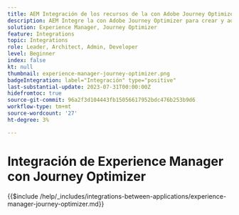 ```yaml
---
title: AEM Integración de los recursos de la con Adobe Journey Optimizer
description: AEM Integre la con Adobe Journey Optimizer para crear y administrar recorridos de cliente.
solution: Experience Manager, Journey Optimizer
feature: Integrations
topic: Integrations
role: Leader, Architect, Admin, Developer
level: Beginner
index: false
kt: null
thumbnail: experience-manager-journey-optimizer.png
badgeIntegration: label="Integración" type="positive"
last-substantial-update: 2023-07-31T00:00:00Z
hidefromtoc: true
source-git-commit: 96a2f3d104443fb15056617952bdc476b253b9d6
workflow-type: tm+mt
source-wordcount: '27'
ht-degree: 3%

---
```



# Integración de Experience Manager con Journey Optimizer

{{$include /help/_includes/integrations-between-applications/experience-manager-journey-optimizer.md}}
